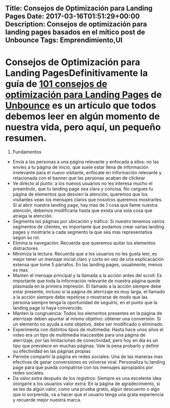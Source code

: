 Title: Consejos de Optimización para Landing Pages
Date: 2017-03-16T01:51:29+00:00
Description: Consejos de optimización para landing pages basados en el mítico post de Unbounce
Tags: Emprendimiento,UI
---
# Consejos de Optimización para Landing PagesDefinitivamente la guía de [101 consejos de optimización para Landing Pages](https://unbounce.com/101-landing-page-optimization-tips/) de [Unbounce](https://unbounce.com/) es un artículo que todos debemos leer en algún momento de nuestra vida, pero aquí, un pequeño resumen.

1. Fundamentos
  - Envía a las personas a una página relevante y enfocada a ellos: no las envíes a tu página de inicio, que suele estar llena de información irrelevante para el nuevo visitante, enfócate en información relevante y relacionada con el banner que las personas acaban de clickear
  - Ve directo al punto: a los nuevos usuarios no les interesa mucho el preambulo, que tu landing page sea clara y concisa. No cargues tu página de elementos que desvíen la atención, queremos que los visitantes vean los mensajes claros que nosotros queremos mostrarles. Si al abrir nuestra landing page, hay mas de 1 cosa que llame nuestra atención, debemos modificarla hasta que exista una sola cosa que atraiga la atención.
  - Segmenta las páginas por ubicación y tráfico: Si nuestro tenemos varios segmentos de clientes, es importante que podamos crear varias landing pages y mostrarle a cada segmento la que sea mas representativa según su rol.
  - Elimina la navegación: Recuerda que queremos quitar los elementos distractores
  - Minimiza la lectura: Recuerda que a los usuarios no les gusta leer, es mejor tener un mensaje inicial claro y corto en vez de una explicacación extensa que tome 5 párrafos. En las landing pages, usualmente, menos es mas
  - Manten el mensaje principal y la llamada a la acción antes del scroll: Es importante que toda la información relevante de nuestra página quede plasmada en la primera impresión. El llamado a la acción siempre debe estar presente, incluso si la página de aterrizaje es muy larga, el llamado a la acción siempre debe repetirse o mostrarse de modo que las persona siempre tenga la oportunidad de seguirlo, en el punto que la landing page lo haya convencido.
  - Manten la congruencia: Todos los elementos presentes en la página de aterrizaje deben apuntar al mismo objetivo: obtener una conversión. Si un elemento no ayuda a este objetivo, debe ser modificado o eliminado.
  - Experimenta con distintos tipos de multimedia: Hasta hace unos años el vídeo era un tipo de multimedia inaccesible para una página de aterrizaje, por las limitaciones de conectividad, pero hoy en día es un tipo que prevalece en muchas páginas. Vale la pena probarlo y definir su efectividad en las páginas propias
  - Permite compartir la página en redes sociales: Una de las maneras mas efectivas de ganar conversiones es volverse viral. Personaliza tu landing page para que pueda compatirse con los mensajes apropiados por redes sociales.
  - Da valor extra después de los registros: Siempre es una excelente idea otorgarle a los usuarios valor extra. En la página de agradecimiento, si se les da algún valor, como una prueba gratis, algún descuento o algo que lo sorprenda, va a hacer que el usuario tenga una grata experiencia y recuerde mejor nuestra marca.


